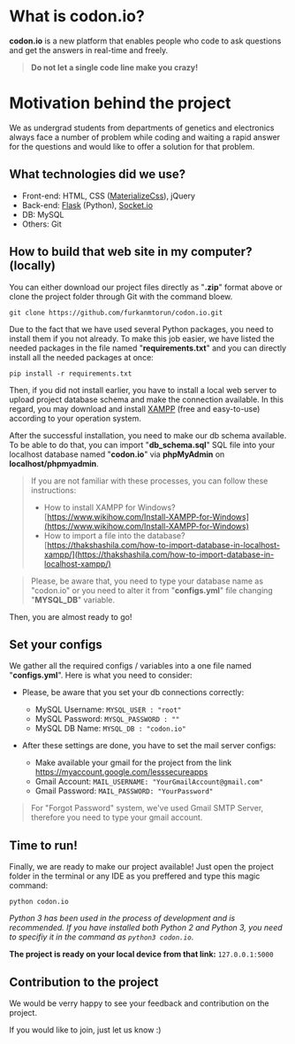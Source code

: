 # What is codon.io?

**codon.io** is a new platform that enables people who code to ask questions and get the answers in real-time and freely.

> **Do not let a single code line make you crazy!**

# Motivation behind the project

We as undergrad students from departments of genetics and electronics always face a number of problem while coding and waiting a rapid answer for the questions and would like to offer a solution for that problem. 

## What technologies did we use?

 - Front-end: HTML, CSS ([MaterializeCss](https://materializecss.com)), jQuery
 - Back-end: [Flask](https://palletsprojects.com/p/flask/) (Python), [Socket.io](https://socket.io)
 - DB: MySQL
 -  Others: Git

## How to build that web site in my computer? (locally)

You can either download our project files directly as "**.zip**" format above or clone the project folder through Git with the command bloew.

`git clone https://github.com/furkanmtorun/codon.io.git`
  
 Due to the fact that we have used several Python packages, you need to install them if you not already. To make this job easier, we have listed the needed packages in the file named "**requirements.txt**" and you can directly install all the needed packages at once:
 
`pip install -r requirements.txt`

Then, if you did not install earlier, you have to install a local web server to upload project database schema and make the connection available. In this regard, you may download and install [XAMPP](https://www.apachefriends.org/tr/index.html) (free and easy-to-use) according to your operation system.  

After the successful installation, you need to make our db schema available. To be able to do that, you can import "**db_schema.sql**" SQL file into your localhost database named "**codon.io**" via **phpMyAdmin** on **localhost/phpmyadmin**. 

> If you are not familiar with these processes, you can follow these instructions: 
> + How to install XAMPP for Windows? [https://www.wikihow.com/Install-XAMPP-for-Windows](https://www.wikihow.com/Install-XAMPP-for-Windows)
> + How to import a file into the database? [https://thakshashila.com/how-to-import-database-in-localhost-xampp/](https://thakshashila.com/how-to-import-database-in-localhost-xampp/)


> Please, be aware that, you need to type your database name as
> "codon.io" or you need to alter it from "**configs.yml**" file
> changing "**MYSQL_DB**" variable.

Then, you are almost ready to go!

## Set your configs

We gather all the required configs / variables into a one file named "**configs.yml**".
Here is what you need to consider:

 - Please, be aware that you set your db connections correctly:
	 - MySQL Username: `MYSQL_USER : "root"`
	 - MySQL Password:  `MYSQL_PASSWORD : ""`
	 - MySQL DB Name: `MYSQL_DB : "codon.io"`

- After these settings are done, you have to set the mail server configs:
	- Make available your gmail for the project from the link https://myaccount.google.com/lesssecureapps
	- Gmail Account: `MAIL_USERNAME: "YourGmailAccount@gmail.com"`
	- Gmail Password:  `MAIL_PASSWORD: "YourPassword"`

> For "Forgot Password" system, we've used Gmail SMTP Server, therefore you need to type your gmail account.

## Time to run!
Finally, we are ready to make our project available! 
Just open the project folder in the terminal or any IDE as you preffered and type this magic command:

`python codon.io`


*Python 3 has been used in the process of development and is recommended. If you have installed both Python 2 and Python 3, you need to specifiy it in the command as `python3 codon.io`*.

**The project is ready on your local device from that link:** 
`127.0.0.1:5000`

## Contribution to the project
We would be verry happy to see your feedback and contribution on the project. 

If you would like to join, just let us know :)  
 